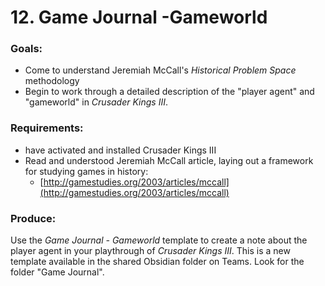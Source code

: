 # 12. Game Journal -Gameworld

### Goals:

* Come to understand Jeremiah McCall's _Historical Problem Space_ methodology
* Begin to work through a detailed description of the "player agent" and "gameworld" in _Crusader Kings III_.

### Requirements:

* have activated and installed Crusader Kings III
* Read and understood Jeremiah McCall article, laying out a framework for studying games in history:
  * [http://gamestudies.org/2003/articles/mccall](http://gamestudies.org/2003/articles/mccall)

### Produce:

Use the _Game Journal - Gameworld_ template to create a note about the player agent in your playthrough of _Crusader Kings III_. This is a new template available in the shared Obsidian folder on Teams. Look for the folder "Game Journal".&#x20;
